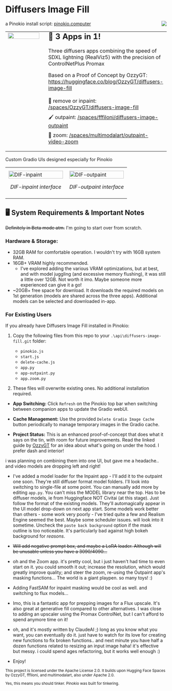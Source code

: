 # Diffusers Image Fill 
a Pinokio install script:   [pinokio.computer](https://pinokio.computer/) <a href="https://opensource.org/licenses/Apache-2.0"><img src="https://img.shields.io/badge/License-Apache%202.0-blue.svg" align="right"></a>
<table>
  <tr>
    <td width="25%" style="vertical-align: top; padding-right: 20px;">
      <img src="https://github.com/user-attachments/assets/1122b540-2ac2-4460-a4c7-c1035652cd19" width="100%"/>
    </td>
    <td width="75%" style="vertical-align: top; padding-top: 0;">
      <h2 style="margin-top: 0; margin-bottom: 20px; font-size: 24px;">🚀 3 Apps in 1!</h2>
    <p style="margin-top: 0; margin-bottom: 15px;">
  Three diffusers apps combining the speed of SDXL lightning (RealViz5) with the precision of ControlNetPlus Promax
  </p>
  
  <p style="margin-bottom: 20px;">
  Based on a Proof of Concept by OzzyGT: <a href="https://huggingface.co/blog/OzzyGT/diffusers-image-fill">https://huggingface.co/blog/OzzyGT/diffusers-image-fill</a>
  </p>
  
  <ul style="list-style-type: none; padding-left: 0; margin-top: 20px;">
    <li style="margin-bottom: 10px;">📸 remove or inpaint: <a href="https://huggingface.co/spaces/OzzyGT/diffusers-image-fill">/spaces/OzzyGT/diffusers-image-fill</a></li>
    <li style="margin-bottom: 10px;">🖌️ outpaint: <a href="https://huggingface.co/spaces/fffiloni/diffusers-image-outpaint">/spaces/fffiloni/diffusers-image-outpaint</a></li>
    <li style="margin-bottom: 10px;">🤖 zoom: <a href="https://huggingface.co/spaces/multimodalart/outpaint-video-zoom">/spaces/multimodalart/outpaint-video-zoom</a></li>
  </ul>
</td>
  </tr>
</table>



 Custom Gradio UIs designed especially for Pinokio
<table>
  <tr>
    <td width="50%" style="padding: 10px;">
      <img src="https://github.com/user-attachments/assets/3d6946b8-1f00-4528-937f-b03434920876" alt="DIF-inpaint" width="100%" />
      <p align="center"><em>DIF-inpaint interface</em></p>
    </td>
    <td width="50%" style="padding: 10px;">
      <img src="https://github.com/user-attachments/assets/74dbdd98-d08f-4ab0-a8ff-79cb3af3569c" alt="DIF-outpaint" width="100%" />
      <p align="center"><em>DIF-outpaint interface</em></p>
    </td>
  </tr>
</table>


## 🖥️ System Requirements & Important Notes

~~Definitely in Beta mode atm.~~
I'm going to start over from scratch.  

### Hardware & Storage:
- 32GB RAM for comfortable operation. I wouldn't try with 16GB system RAM.
- 16GB+ VRAM highly recommended.
   - I've explored adding the various VRAM optimizations, but at best, and with model juggling (and excessive memory flushing), it was still a little over 12GB. Not worth it imo.  Maybe someone more experienced can give it a go!
- ~20GB+ free space for download. It downloads the required models on 1st generation (models are shared across the three apps). Additional models can be selected and downloaded in-app.


### For Existing Users

If you already have Diffusers Image Fill installed in Pinokio:

1. Copy the following files from this repo to your `.\api\diffusers-image-fill.git` folder:
   - `pinokio.js`
   - `start.js`
   - `delete-cache.js`
   - `app.py`
   - `app-outpaint.py`
   - `app.zoom.py`
     
 2. These files will overwrite existing ones. No additional installation required.

- **App Switching:** Click `Refresh` on the Pinokio top bar when switching between companion apps to update the Gradio webUI.
- **Cache Management:** Use the provided `Delete Gradio Image Cache` button periodically to manage temporary images in the Gradio cache.

- **Project Status:** This is an enhanced proof-of-concept that does what it says on the tin, with room for future improvements. Read the linked guide by <a href="https://huggingface.co/blog/OzzyGT/diffusers-image-fill">OzzyGT</a> for an idea about what's going on under the hood. I prefer dash and interior!

i was planning on combining them into one UI, but gave me a headache.. and video models are dropping left and right!
* I've added a model loader for the Inpaint app - I'll add it to the outpaint one soon. They're still diffuser format model folders. I'll look into switching to single-file at some point. You can manually add more by editing `app.py`. You can't miss the MODEL library near the top. Has to be diffuser models, ie from Huggingface NOT Civitai (at this stage). Just follow the format of the existing models. They'll automagically appear in the UI model drop-down on next app start. Some models work better than others - some work very poorly - I've tried quite a few and Realism Engine seemed the best. Maybe some scheduler issues. will look into it sometime. Uncheck the `paste back background` option if the mask outline is too noticeable. It's particularly bad against high bokeh background for _reasons_.
* ~~Will add negative prompt box, and maybe a LoRA loader. Although will be unusable unless you have a 3090/4090...~~
* oh and the Zoom app. it's pretty cool, but i just haven't had time to even start on it.  you could smooth it out; increase the resolution, which would greatly improve quality; and steer the zoom, re-using the Outpaint app's masking functions... The world is a giant playpen. so many toys! :)
* Adding FastSAM for inpaint masking would be cool as well. and switching to flux models...
* Imo, this is a fantastic app for prepping images for a Flux upscale. It's also great at generative fill compared to other alternatives. I was close to adding an upscaler using the Promax ControlNet, but I can't afford to spend anymore time on it! 

* oh, and it's mostly written by ClaudeAI ;) long as you know what you want, you can eventually do it. just have to watch for its love for creating new functions to fix broken functions.. and next minute you have half a dozen functions related to resizing an input image haha! it's effective but messy. i could spend ages refactoring, but it works well enough :)
* Enjoy!

<sub>
<p>This project is licensed under the Apache License 2.0. It builds upon Hugging Face Spaces by OzzyGT, fffiloni, and multimodalart, also under Apache 2.0.</p>
Yes, this means you should tinker. Pinokio was built for tinkering.
</sub>
